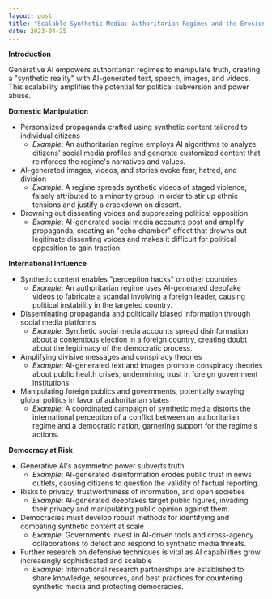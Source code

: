 ```yaml
---
layout: post
title: "Scalable Synthetic Media: Authoritarian Regimes and the Erosion of Truth"
date: 2023-04-25
---
```


**Introduction**

Generative AI empowers authoritarian regimes to manipulate truth, creating a "synthetic reality" with AI-generated text, speech, images, and videos. This scalability amplifies the potential for political subversion and power abuse.

**Domestic Manipulation**

- Personalized propaganda crafted using synthetic content tailored to individual citizens
  - *Example*: An authoritarian regime employs AI algorithms to analyze citizens' social media profiles and generate customized content that reinforces the regime's narratives and values.
- AI-generated images, videos, and stories evoke fear, hatred, and division
  - *Example*: A regime spreads synthetic videos of staged violence, falsely attributed to a minority group, in order to stir up ethnic tensions and justify a crackdown on dissent.
- Drowning out dissenting voices and suppressing political opposition
  - *Example*: AI-generated social media accounts post and amplify propaganda, creating an "echo chamber" effect that drowns out legitimate dissenting voices and makes it difficult for political opposition to gain traction.

**International Influence**

- Synthetic content enables "perception hacks" on other countries
  - *Example*: An authoritarian regime uses AI-generated deepfake videos to fabricate a scandal involving a foreign leader, causing political instability in the targeted country.
- Disseminating propaganda and politically biased information through social media platforms
  - *Example*: Synthetic social media accounts spread disinformation about a contentious election in a foreign country, creating doubt about the legitimacy of the democratic process.
- Amplifying divisive messages and conspiracy theories
  - *Example*: AI-generated text and images promote conspiracy theories about public health crises, undermining trust in foreign government institutions.
- Manipulating foreign publics and governments, potentially swaying global politics in favor of authoritarian states
  - *Example*: A coordinated campaign of synthetic media distorts the international perception of a conflict between an authoritarian regime and a democratic nation, garnering support for the regime's actions.

**Democracy at Risk**

- Generative AI's asymmetric power subverts truth
  - *Example*: AI-generated disinformation erodes public trust in news outlets, causing citizens to question the validity of factual reporting.
- Risks to privacy, trustworthiness of information, and open societies
  - *Example*: AI-generated deepfakes target public figures, invading their privacy and manipulating public opinion against them.
- Democracies must develop robust methods for identifying and combating synthetic content at scale
  - *Example*: Governments invest in AI-driven tools and cross-agency collaborations to detect and respond to synthetic media threats.
- Further research on defensive techniques is vital as AI capabilities grow increasingly sophisticated and scalable
  - *Example*: International research partnerships are established to share knowledge, resources, and best practices for countering synthetic media and protecting democracies.

